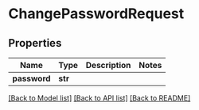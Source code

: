 # ChangePasswordRequest


## Properties
Name | Type | Description | Notes
------------ | ------------- | ------------- | -------------
**password** | **str** |  | 

[[Back to Model list]](../#documentation-for-models) [[Back to API list]](../#documentation-for-api-endpoints) [[Back to README]](../)


